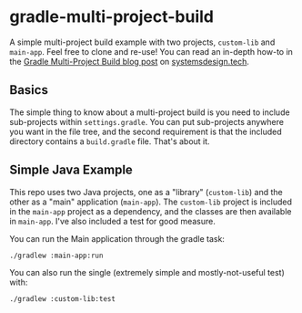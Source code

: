 # gradle-multi-project-build
A simple multi-project build example with two projects, `custom-lib` and `main-app`. Feel free to clone and re-use! You can read an in-depth how-to in the [Gradle Multi-Project Build blog post](https://systemsdesign.tech/gradle-multi-project-build/) on [systemsdesign.tech](https://systemsdesign.tech/). 

## Basics

The simple thing to know about a multi-project build is you need to include sub-projects within `settings.gradle`. You can put sub-projects anywhere you want in the file tree, and the second requirement is that the included directory contains a `build.gradle` file. That's about it.

## Simple Java Example

This repo uses two Java projects, one as a "library" (`custom-lib`) and the other as a "main" application (`main-app`). The `custom-lib` project is included in the `main-app` project as a dependency, and the classes are then available in `main-app`. I've also included a test for good measure.

You can run the Main application through the gradle task:
```bash
./gradlew :main-app:run
```

You can also run the single (extremely simple and mostly-not-useful test) with:
```bash
./gradlew :custom-lib:test
```
